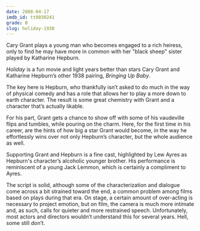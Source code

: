 ```yaml
---
date: 2008-04-17
imdb_id: tt0030241
grade: B
slug: holiday-1938
---
```


Cary Grant plays a young man who becomes engaged to a rich heiress, only to find he may have more in common with her "black sheep" sister played by Katharine Hepburn.

_Holiday_ is a fun movie and light years better than stars Cary Grant and Katharine Hepburn’s other 1938 pairing, <span data-imdb-id="tt0029947">_Bringing Up Baby_</span>.

The key here is Hepburn, who thankfully isn’t asked to do much in the way of physical comedy and has a role that allows her to play a more down to earth character. The result is some great chemistry with Grant and a character that’s actually likable.

For his part, Grant gets a chance to show off with some of his vaudeville flips and tumbles, while pouring on the charm. Here, for the first time in his career, are the hints of how big a star Grant would become, in the way he effortlessly wins over not only Hepburn’s character, but the whole audience as well.

Supporting Grant and Hepburn is a fine cast, highlighted by Lew Ayres as Hepburn's character’s alcoholic younger brother. His performance is reminiscent of a young Jack Lemmon, which is certainly a compliment to Ayres.

The script is solid, although some of the characterization and dialogue come across a bit strained toward the end, a common problem among films based on plays during that era. On stage, a certain amount of over-acting is necessary to project emotion, but on film, the camera is much more intimate and, as such, calls for quieter and more restrained speech. Unfortunately, most actors and directors wouldn’t understand this for several years. Hell, some still don’t.
